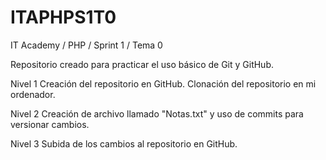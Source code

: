 # ITAPHPS1T0
IT Academy / PHP / Sprint 1 / Tema 0

Repositorio creado para practicar el uso básico de Git y GitHub.

Nivel 1
Creación del repositorio en GitHub.
Clonación del repositorio en mi ordenador.

Nivel 2
Creación de archivo llamado "Notas.txt" y uso de commits para versionar cambios.

Nivel 3
Subida de los cambios al repositorio en GitHub.
